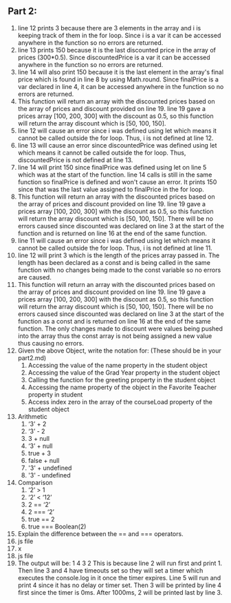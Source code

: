 ## Part 2:
1. line 12 prints 3 because there are 3 elements in the array and i is keeping track of them in the for loop. Since i is a var it can be accessed anywhere in the function so no errors are returned.
2. line 13 prints 150 because it is the last discounted price in the array of prices (300*0.5). Since discountedPrice is a var it can be accessed anywhere in the function so no errors are returned.
3. line 14 will also print 150 because it is the last element in the array's final price which is found in line 8 by using Math.round. Since finalPrice is a var declared in line 4, it can be accessed anywhere in the function so no errors are returned.
4. This function will return an array with the discounted prices based on the array of prices and discount provided on line 19. line 19 gave a prices array [100, 200, 300] with the discount as 0.5, so this function will return the array discount which is [50, 100, 150].
5. line 12 will cause an error since i was defined using let which means it cannot be called outside the for loop. Thus, i is not defined at line 12.
6. line 13 will cause an error since discountedPrice was defined using let which means it cannot be called outside the for loop. Thus, discountedPrice is not defined at line 13.
7. line 14 will print 150 since finalPrice was defined using let on line 5 which was at the start of the function. line 14 calls is still in the same function so finalPrice is defined and won't cause an error. It prints 150 since that was the last value assigned to finalPrice in the for loop.
8. This function will return an array with the discounted prices based on the array of prices and discount provided on line 19. line 19 gave a prices array [100, 200, 300] with the discount as 0.5, so this function will return the array discount which is [50, 100, 150]. There will be no errors caused since discounted was declared on line 3 at the start of the function and is returned on line 16 at the end of the same function.
9. line 11 will cause an error since i was defined using let which means it cannot be called outside the for loop. Thus, i is not defined at line 11.
10. line 12 will print 3 which is the length of the prices array passed in. The length has been declared as a const and is being called in the same function with no changes being made to the const variable so no errors are caused.
11. This function will return an array with the discounted prices based on the array of prices and discount provided on line 19. line 19 gave a prices array [100, 200, 300] with the discount as 0.5, so this function will return the array discount which is [50, 100, 150]. There will be no errors caused since discounted was declared on line 3 at the start of the function as a const and is returned on line 16 at the end of the same function. The only changes made to discount were values being pushed into the array thus the const array is not being assigned a new value thus causing no errors.
12. Given the above Object, write the notation for:  (These should be in your part2.md)
    1.  Accessing the value of the name property in the student object
    2.  Accessing the value of the Grad Year property in the student object
    3.  Calling the function for the greeting property in the student object
    4.  Accessing the name property of the object in the Favorite Teacher property in student
    5.  Access index zero in the array of the courseLoad property of the student object
13. Arithmetic
    1.  ‘3’ + 2
    2.  ‘3’ - 2
    3.  3 + null
    4.  ‘3’ + null
    5.  true + 3
    6.  false + null
    7.  '3' + undefined
    8.  '3' - undefined
14. Comparison 
    1.  ‘2’ > 1
    2.  ‘2’ < ‘12’
    3.  2 == ‘2’
    4.  2 === ‘2’
    5.  true == 2
    6.  true === Boolean(2)
15. Explain the difference between the == and === operators.
16. js file
17. x
18. js file
19. The output will be:
1
4
3
2
This is because line 2 will run first and print 1. Then line 3 and 4 have timeouts set so they will set a timer which executes the console.log in it once the timer expires. Line 5 will run and print 4 since it has no delay or timer set. Then 3 will be printed by line 4 first since the timer is 0ms. After 1000ms, 2 will be printed last by line 3.